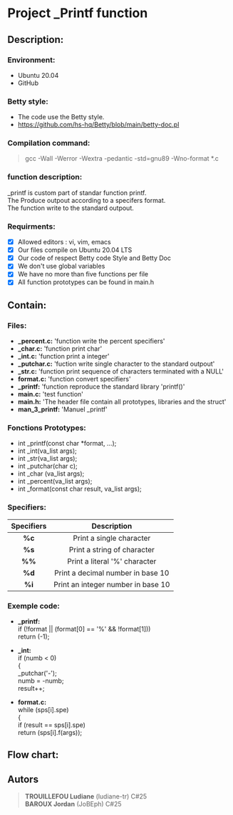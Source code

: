 # Project _Printf function

## Description:

### Environment:

- Ubuntu 20.04
- GitHub

### Betty style:

- The code use the Betty style. <br />
- https://github.com/hs-hq/Betty/blob/main/betty-doc.pl <br />

### Compilation command:

> gcc -Wall -Werror -Wextra -pedantic -std=gnu89 -Wno-format *.c


### function description:

_printf is custom part of standar function printf. <br />
The Produce outpout according to a specifers format. <br />
The function write to the standard outpout. <br />

### Requirments:
- [x] Allowed editors : vi, vim, emacs <br />
- [x] Our files compile on Ubuntu 20.04 LTS <br />
- [x] Our code of respect Betty code Style and Betty Doc <br />
- [x] We don't use global variables <br />
- [x] We have no more than five functions per file <br />
- [x] All function prototypes can be found in main.h <br />

## Contain:

### Files:
- **_percent.c:** 'function write the percent specifiers' <br />
- **_char.c:** 'function print char' <br />
- **_int.c:** 'function print a integer' <br />
- **_putchar.c:** 'fuction write single character to the standard outpout' <br />
- **_str.c:** 'function print sequence of characters terminated with a NULL' <br />
- **format.c:** 'function convert specifiers' <br />
- **_printf:** 'function reproduce the standard library 'printf()' <br />
- **main.c:** 'test function' <br />
- **main.h:** 'The header file contain all prototypes, libraries and the struct' <br />
- **man_3_printf:** 'Manuel _printf'

### Fonctions Prototypes:

- int _printf(const char *format, ...); <br />
- int _int(va_list args); <br />
- int _str(va_list args); <br />
- int _putchar(char c); <br />
- int _char (va_list args); <br />
- int _percent(va_list args); <br />
- int _format(const char result, va_list args); <br />

### Specifiers:
| **Specifiers**|                Description               |
|:-------------:|:----------------------------------------:|
|  **%c**       |Print a single character                  |
|  **%s**       |Print a string of character               |
|  **%%**       |Print a literal '%' character             |
|  **%d**       |Print a decimal number in base 10         |
|  **%i**       |Print an integer number in base 10        |

### Exemple code:
- **_printf:** <br />
if (!format || (format[0] == '%' && !format[1])) <br />
		return (-1); <br />

- **_int:** <br />
if (numb < 0) <br />
	{ <br />
		_putchar('-'); <br />
		numb = -numb; <br />
		result++; <br />

- **format.c:** <br />
while (sps[i].spe) <br />
	{ <br />
		if (result == sps[i].spe) <br />
			return (sps[i].f(args)); <br />

## Flow chart:



## Autors
> **TROUILLEFOU Ludiane** (ludiane-tr) C#25  <br />
> **BAROUX Jordan** (JoBEph) C#25 <br />
